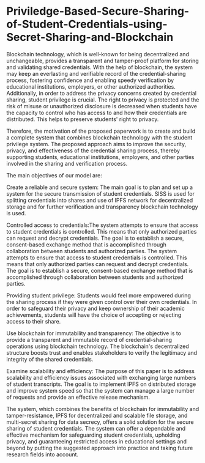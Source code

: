 # Priviledge-Based-Secure-Sharing-of-Student-Credentials-using-Secret-Sharing-and-Blockchain
Blockchain technology, which is well-known for being decentralized and unchangeable, provides a transparent and tamper-proof platform for storing and validating shared credentials. With the help of blockchain, the system may keep an everlasting and verifiable record of the credential-sharing process, fostering confidence and enabling speedy verification by educational institutions, employers, or other authorized authorities. Additionally, in order to address the privacy concerns created by credential sharing, student privilege is crucial. The right to privacy is protected and the risk of misuse or unauthorized disclosure is decreased when students have the capacity to control who has access to and how their credentials are distributed. This helps to preserve students' right to privacy.

Therefore, the motivation of the proposed paperwork is to create and build a complete system that combines blockchain technology with the student privilege system. The proposed approach aims to improve the security, privacy, and effectiveness of the credential sharing process, thereby supporting students, educational institutions, employers, and other parties involved in the sharing and verification process. 

The main objectives of our model are:

Create a reliable and secure system: The main goal is to plan and set up a system for the secure transmission of student credentials. SISS is used for splitting credentials into shares and use of IPFS network for decentralized storage and for further verification and transparency blockchain technology is used.

Controlled access to credentials:The system attempts to ensure that access to student credentials is controlled. This means that only authorized parties can request and decrypt credentials. The goal is to establish a secure, consent-based exchange method that is accomplished through collaboration between students and authorized parties. The system attempts to ensure that access to student credentials is controlled. This means that only authorized parties can request and decrypt credentials. The goal is to establish a secure, consent-based exchange method that is accomplished through collaboration between students and authorized parties.

Providing student privilege: Students would feel more empowered during the sharing process if they were given control over their own credentials. In order to safeguard their privacy and keep ownership of their academic achievements, students will have the choice of accepting or rejecting access to their share.

Use blockchain for immutability and transparency: The objective is to provide a transparent and immutable record of credential-sharing operations using blockchain technology. The blockchain's decentralized structure boosts trust and enables stakeholders to verify the legitimacy and integrity of the shared credentials.

Examine scalability and efficiency: The purpose of this paper is to address scalability and efficiency issues associated with exchanging large numbers of student transcripts. The goal is to implement IPFS on distributed storage and improve system speed so that the system can manage a large number of requests and provide an effective release mechanism.

The system, which combines the benefits of blockchain for immutability and tamper-resistance, IPFS for decentralized and scalable file storage, and multi-secret sharing for data secrecy, offers a solid solution for the secure sharing of student credentials. The system can offer a dependable and effective mechanism for safeguarding student credentials, upholding privacy, and guaranteeing restricted access in educational settings and beyond by putting the suggested approach into practice and taking future research fields into account.
